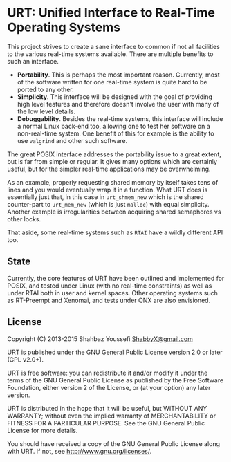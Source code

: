 URT: Unified Interface to Real-Time Operating Systems
=====================================================

This project strives to create a sane interface to common if not all facilities to the various real-time systems
available.  There are multiple benefits to such an interface.

- **Portability**.  This is perhaps the most important reason.  Currently, most of the software written for one
  real-time system is quite hard to be ported to any other.
- **Simplicity**.  This interface will be designed with the goal of providing high level features and therefore
  doesn't involve the user with many of the low level details.
- **Debuggability**.  Besides the real-time systems, this interface will include a normal Linux back-end too, allowing
  one to test her software on a non-real-time system.  One benefit of this for example is the ability to use
  `valgrind` and other such software.

The great POSIX interface addresses the portability issue to a great extent, but is far from simple or regular.
It gives many options which are certainly useful, but for the simpler real-time applications may be overwhelming.

As an example, properly requesting shared memory by itself takes tens of lines and you would eventually wrap it in
a function.  What URT does is essentially just that, in this case in `urt_shmem_new` which is the shared counter-part
to `urt_mem_new` (which is just `malloc`) with equal simplicity.  Another example is irregularities between acquiring
shared semaphores vs other locks.

That aside, some real-time systems such as `RTAI` have a wildly different API too.

State
-----

Currently, the core features of URT have been outlined and implemented for POSIX, and tested under Linux (with no
real-time constraints) as well as under RTAI both in user and kernel spaces. Other operating systems such as RT-Preempt
and Xenomai, and tests under QNX are also envisioned.

License
-------

Copyright (C) 2013-2015  Shahbaz Youssefi <ShabbyX@gmail.com>

URT is published under the GNU General Public License
version 2.0 or later (GPL v2.0+).

URT is free software: you can redistribute it and/or modify
it under the terms of the GNU General Public License as published by
the Free Software Foundation, either version 2 of the License, or
(at your option) any later version.

URT is distributed in the hope that it will be useful,
but WITHOUT ANY WARRANTY; without even the implied warranty of
MERCHANTABILITY or FITNESS FOR A PARTICULAR PURPOSE.  See the
GNU General Public License for more details.

You should have received a copy of the GNU General Public License
along with URT.  If not, see <http://www.gnu.org/licenses/>.
